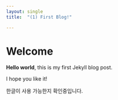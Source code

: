 ```yaml
---
layout: single
title:  "(1) First Blog!"

---
```


# Welcome

**Hello world**, this is my first Jekyll blog post.

I hope you like it!

한글이 사용 가능한지 확인중입니다.
